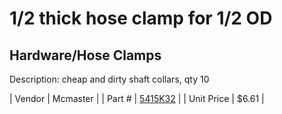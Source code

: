 # 1/2 thick hose clamp for 1/2 OD
## Hardware/Hose Clamps
Description: 	cheap and dirty shaft collars, qty 10 

| Vendor | Mcmaster | 
| Part # | [5415K32](http://www.mcmaster.com/) | 
| Unit Price | $6.61 | 
